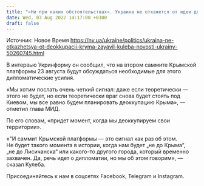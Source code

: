 ```yaml
---
title: "«Ни при каких обстоятельствах». Украина не откажется от идеи деоккупации Крыма — Кулеба"
date: Wed, 03 Aug 2022 14:17:00 +0300
draft: false
---
```

Источник: Новое Время https://nv.ua/ukraine/politics/ukraina-ne-otkazhetsya-ot-deokkupacii-kryma-zayavil-kuleba-novosti-ukrainy-50260745.html


В интервью Укринформу он сообщил, что на втором саммите Крымской платформы 23 августа будут обсуждаться необходимые для этого дипломатические усилия.

«Мы хотим послать очень четкий сигнал: даже если теоретически — этого не будет, но если теоретически враг снова будет стоять под Киевом, мы все равно будем планировать деоккупацию Крыма», — отметил глава МИД.

По его словам, «придет момент, когда мы деоккупируем свои территории».

«"И саммит Крымской платформы — это сигнал как раз об этом. Не будет такого момента в истории, когда нам будет „не до Крыма“, „не до Лисичанска“ или какого-то другого города, который временно захвачен. Да, речь идет о дипломатии, но мы об этом говорим», — сказал Кулеба.

Присоединяйтесь к нам в соцсетях Facebook, Telegram и Instagram.

